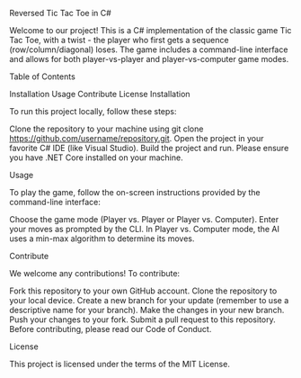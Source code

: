 Reversed Tic Tac Toe in C#

Welcome to our project! This is a C# implementation of the classic game Tic Tac Toe, with a twist - the player who first gets a sequence (row/column/diagonal) loses. The game includes a command-line interface and allows for both player-vs-player and player-vs-computer game modes.

Table of Contents

Installation
Usage
Contribute
License
Installation

To run this project locally, follow these steps:

Clone the repository to your machine using git clone https://github.com/username/repository.git.
Open the project in your favorite C# IDE (like Visual Studio).
Build the project and run.
Please ensure you have .NET Core installed on your machine.

Usage

To play the game, follow the on-screen instructions provided by the command-line interface:

Choose the game mode (Player vs. Player or Player vs. Computer).
Enter your moves as prompted by the CLI.
In Player vs. Computer mode, the AI uses a min-max algorithm to determine its moves.

Contribute

We welcome any contributions! To contribute:

Fork this repository to your own GitHub account.
Clone the repository to your local device.
Create a new branch for your update (remember to use a descriptive name for your branch).
Make the changes in your new branch.
Push your changes to your fork.
Submit a pull request to this repository.
Before contributing, please read our Code of Conduct.

License

This project is licensed under the terms of the MIT License.


